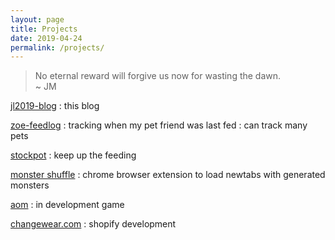 ```yaml
---
layout: page
title: Projects
date: 2019-04-24
permalink: /projects/
---
```


> No eternal reward will forgive us now for wasting the dawn.  
> ~ JM

[jl2019-blog](https://jl2019-blog.herokuapp.com/)
: this blog

[zoe-feedlog](https://zoe-feedlog.herokuapp.com/)
: tracking when my pet friend was last fed
: can track many pets

[stockpot](#)
: keep up the feeding

[monster shuffle](#)
: chrome browser extension to load newtabs with generated monsters

[aom](#)
: in development game

[changewear.com](https://changewear.com)
: shopify development
